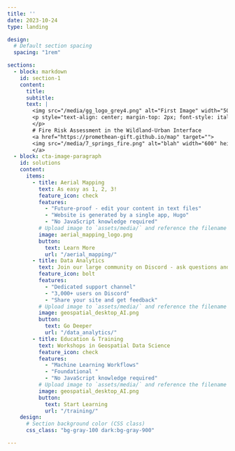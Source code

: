 ```yaml
---
title: ''
date: 2023-10-24
type: landing

design:
  # Default section spacing
  spacing: "1rem"

sections:
  - block: markdown
    id: section-1
    content:
      title: 
      subtitle: 
      text: |
        <img src="/media/gg_logo_grey4.png" alt="First Image" width="500">
        <p style="text-align: center; margin-top: 2px; font-style: italic;">
        </p>
        # Fire Risk Assessment in the Wildland-Urban Interface
        <a href="https://promethean-gift.github.io/map" target="">
        <img src="/media/7_springs_fire.png" alt="blah" width="600" height="500">
        </a> 
  - block: cta-image-paragraph
    id: solutions
    content:
      items:
        - title: Aerial Mapping
          text: As easy as 1, 2, 3!
          feature_icon: check
          features:
            - "Future-proof - edit your content in text files"
            - "Website is generated by a single app, Hugo"
            - "No JavaScript knowledge required"
          # Upload image to `assets/media/` and reference the filename here
          image: aerial_mapping_logo.png
          button:
            text: Learn More
            url: "/aerial_mapping/"
        - title: Data Analytics
          text: Join our large community on Discord - ask questions and get live responses
          feature_icon: bolt
          features:
            - "Dedicated support channel"
            - "3,000+ users on Discord"
            - "Share your site and get feedback"
          # Upload image to `assets/media/` and reference the filename here
          image: geospatial_desktop_AI.png
          button:
            text: Go Deeper
            url: "/data_analytics/"
        - title: Education & Training
          text: Workshops in Geospatial Data Science
          feature_icon: check
          features:
            - "Machine Learning Workflows"
            - "Foundational "
            - "No JavaScript knowledge required"
          # Upload image to `assets/media/` and reference the filename here
          image: geospatial_desktop_AI.png
          button:
            text: Start Learning
            url: "/training/"    
    design:
      # Section background color (CSS class)
      css_class: "bg-gray-100 dark:bg-gray-900"

---
```

